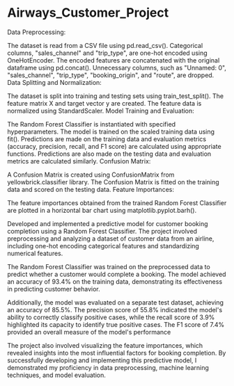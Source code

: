 # Airways_Customer_Project

Data Preprocessing:

The dataset is read from a CSV file using pd.read_csv().
Categorical columns, "sales_channel" and "trip_type", are one-hot encoded using OneHotEncoder.
The encoded features are concatenated with the original dataframe using pd.concat().
Unnecessary columns, such as "Unnamed: 0", "sales_channel", "trip_type", "booking_origin", and "route", are dropped.
Data Splitting and Normalization:

The dataset is split into training and testing sets using train_test_split().
The feature matrix X and target vector y are created.
The feature data is normalized using StandardScaler.
Model Training and Evaluation:

The Random Forest Classifier is instantiated with specified hyperparameters.
The model is trained on the scaled training data using fit().
Predictions are made on the training data and evaluation metrics (accuracy, precision, recall, and F1 score) are calculated using appropriate functions.
Predictions are also made on the testing data and evaluation metrics are calculated similarly.
Confusion Matrix:

A Confusion Matrix is created using ConfusionMatrix from yellowbrick.classifier library.
The Confusion Matrix is fitted on the training data and scored on the testing data.
Feature Importances:

The feature importances obtained from the trained Random Forest Classifier are plotted in a horizontal bar chart using matplotlib.pyplot.barh().

Developed and implemented a predictive model for customer booking completion using a Random Forest Classifier. The project involved preprocessing and 
analyzing a dataset of customer data from an airline, including one-hot encoding categorical features and standardizing numerical features.

The Random Forest Classifier was trained on the preprocessed data to predict whether a customer would complete a booking. The model achieved an accuracy 
of 93.4% on the training data, demonstrating its effectiveness in predicting customer behavior.

Additionally, the model was evaluated on a separate test dataset, achieving an accuracy of 85.5%. The precision score of 55.8% indicated the model's ability 
to correctly classify positive cases, while the recall score of 3.9% highlighted its capacity to identify true positive cases. The F1 score of 7.4% provided 
an overall measure of the model's performance


The project also involved visualizing the feature importances, which revealed insights into the most influential factors for booking completion.
By successfully developing and implementing this predictive model, I demonstrated my proficiency in data preprocessing, machine learning techniques, 
and model evaluation.

